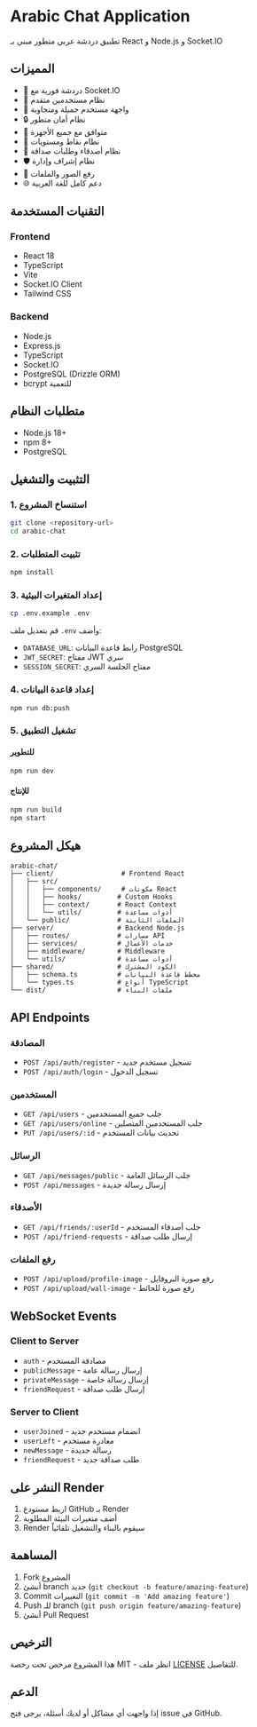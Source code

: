 # Arabic Chat Application

تطبيق دردشة عربي متطور مبني بـ React و Node.js و Socket.IO

## المميزات

- 💬 دردشة فورية مع Socket.IO
- 👥 نظام مستخدمين متقدم
- 🎨 واجهة مستخدم جميلة ومتجاوبة
- 🔒 نظام أمان متطور
- 📱 متوافق مع جميع الأجهزة
- 🎯 نظام نقاط ومستويات
- 👫 نظام أصدقاء وطلبات صداقة
- 🛡️ نظام إشراف وإدارة
- 📸 رفع الصور والملفات
- 🌐 دعم كامل للغة العربية

## التقنيات المستخدمة

### Frontend
- React 18
- TypeScript
- Vite
- Socket.IO Client
- Tailwind CSS

### Backend
- Node.js
- Express.js
- TypeScript
- Socket.IO
- PostgreSQL (Drizzle ORM)
- bcrypt للتعمية

## متطلبات النظام

- Node.js 18+
- npm 8+
- PostgreSQL

## التثبيت والتشغيل

### 1. استنساخ المشروع
```bash
git clone <repository-url>
cd arabic-chat
```

### 2. تثبيت المتطلبات
```bash
npm install
```

### 3. إعداد المتغيرات البيئية
```bash
cp .env.example .env
```

قم بتعديل ملف `.env` وأضف:
- `DATABASE_URL`: رابط قاعدة البيانات PostgreSQL
- `JWT_SECRET`: مفتاح JWT سري
- `SESSION_SECRET`: مفتاح الجلسة السري

### 4. إعداد قاعدة البيانات
```bash
npm run db:push
```

### 5. تشغيل التطبيق

#### للتطوير
```bash
npm run dev
```

#### للإنتاج
```bash
npm run build
npm start
```

## هيكل المشروع

```
arabic-chat/
├── client/                 # Frontend React
│   ├── src/
│   │   ├── components/     # مكونات React
│   │   ├── hooks/         # Custom Hooks
│   │   ├── context/       # React Context
│   │   └── utils/         # أدوات مساعدة
│   └── public/            # الملفات الثابتة
├── server/                # Backend Node.js
│   ├── routes/            # مسارات API
│   ├── services/          # خدمات الأعمال
│   ├── middleware/        # Middleware
│   └── utils/             # أدوات مساعدة
├── shared/                # الكود المشترك
│   ├── schema.ts          # مخطط قاعدة البيانات
│   └── types.ts           # أنواع TypeScript
└── dist/                  # ملفات البناء
```

## API Endpoints

### المصادقة
- `POST /api/auth/register` - تسجيل مستخدم جديد
- `POST /api/auth/login` - تسجيل الدخول

### المستخدمين
- `GET /api/users` - جلب جميع المستخدمين
- `GET /api/users/online` - جلب المستخدمين المتصلين
- `PUT /api/users/:id` - تحديث بيانات المستخدم

### الرسائل
- `GET /api/messages/public` - جلب الرسائل العامة
- `POST /api/messages` - إرسال رسالة جديدة

### الأصدقاء
- `GET /api/friends/:userId` - جلب أصدقاء المستخدم
- `POST /api/friend-requests` - إرسال طلب صداقة

### رفع الملفات
- `POST /api/upload/profile-image` - رفع صورة البروفايل
- `POST /api/upload/wall-image` - رفع صورة للحائط

## WebSocket Events

### Client to Server
- `auth` - مصادقة المستخدم
- `publicMessage` - إرسال رسالة عامة
- `privateMessage` - إرسال رسالة خاصة
- `friendRequest` - إرسال طلب صداقة

### Server to Client
- `userJoined` - انضمام مستخدم جديد
- `userLeft` - مغادرة مستخدم
- `newMessage` - رسالة جديدة
- `friendRequest` - طلب صداقة جديد

## النشر على Render

1. اربط مستودع GitHub بـ Render
2. أضف متغيرات البيئة المطلوبة
3. Render سيقوم بالبناء والتشغيل تلقائياً

## المساهمة

1. Fork المشروع
2. أنشئ branch جديد (`git checkout -b feature/amazing-feature`)
3. Commit التغييرات (`git commit -m 'Add amazing feature'`)
4. Push للـ branch (`git push origin feature/amazing-feature`)
5. أنشئ Pull Request

## الترخيص

هذا المشروع مرخص تحت رخصة MIT - انظر ملف [LICENSE](LICENSE) للتفاصيل.

## الدعم

إذا واجهت أي مشاكل أو لديك أسئلة، يرجى فتح issue في GitHub.